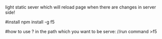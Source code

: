  light static sever which will reload page when there are changes in server side!
 
#install
    npm install -g f5

#how to use ?
in the path which you want to be serve:
    //run command
    >f5